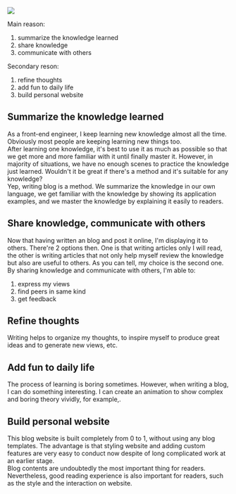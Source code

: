 ![](https://terry-su.github.io/BlogCDN/images/blog.jpg)

Main reason:
1. summarize the knowledge learned 
2. share knowledge
3. communicate with others

Secondary reson:
1. refine thoughts
2. add fun to daily life
3. build personal website


## Summarize the knowledge learned
As a front-end engineer, I keep learning new knowledge almost all the time. Obviously most people are keeping learning new things too.   
After learning one knowledge,  it's best to use it as much as possible so that we get more and more familiar with it until finally master it. However, in majority of situations, we have no enough scenes to practice the knowledge just learned. Wouldn't it be great if there's a method and it's suitable for any knowledge?  
Yep, writing blog is a method. We summarize the knowledge in our own language, we get familiar with the knowledge by showing its application examples, and we master the knowledge by explaining it easily to readers.



## Share knowledge, communicate with others
Now that having written an blog and post it online, I'm displaying it to others. There're 2 options then. One is that writing articles only I will read, the other is writing articles that not only help myself review the knowledge but also are useful to others. As you can tell, my choice is the second one. By sharing knowledge and communicate with others, I'm able to:
1. express my views
2. find peers in same kind
2. get feedback


## Refine thoughts
Writing helps to organize my thoughts, to inspire myself to produce great ideas and to generate new views, etc.



## Add fun to daily life
The process of learning is boring sometimes. However, when writing a blog, I can do something interesting. I can create an animation to show complex and boring theory vividly, for example,.


## Build personal website
This blog website is built completely from 0 to 1, without using any blog templates. The advantage is that styling website and adding custom features are very easy to conduct now despite of long complicated work at  an earlier stage.  
Blog contents are undoubtedly the most important thing for readers. Nevertheless, good reading experience is also important for readers, such as the style and the interaction on website.  